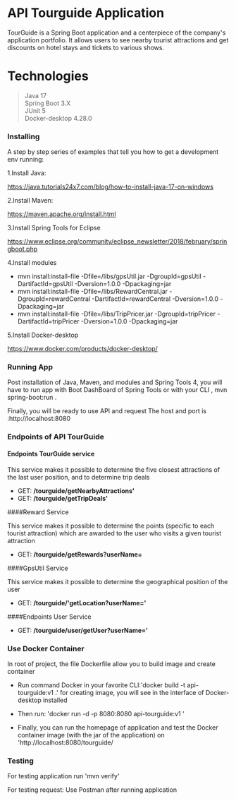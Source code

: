 # API  Tourguide Application

TourGuide is a Spring Boot application and a centerpiece of the company's application portfolio. 
It allows users to see nearby tourist attractions and get discounts on hotel stays and tickets to various shows.

# Technologies

> Java 17  
> Spring Boot 3.X  
> JUnit 5  
> Docker-desktop 4.28.0


### Installing

A step by step series of examples that tell you how to get a development env running:

1.Install Java:

https://java.tutorials24x7.com/blog/how-to-install-java-17-on-windows

2.Install Maven:

https://maven.apache.org/install.html

3.Install Spring Tools for Eclipse

https://www.eclipse.org/community/eclipse_newsletter/2018/february/springboot.php

4.Install modules

- mvn install:install-file -Dfile=/libs/gpsUtil.jar -DgroupId=gpsUtil -DartifactId=gpsUtil -Dversion=1.0.0 -Dpackaging=jar  
- mvn install:install-file -Dfile=/libs/RewardCentral.jar -DgroupId=rewardCentral -DartifactId=rewardCentral -Dversion=1.0.0 -Dpackaging=jar  
- mvn install:install-file -Dfile=/libs/TripPricer.jar -DgroupId=tripPricer -DartifactId=tripPricer -Dversion=1.0.0 -Dpackaging=jar

5.Install Docker-desktop

https://www.docker.com/products/docker-desktop/

### Running App

Post installation of Java, Maven, and modules and Spring Tools 4, you will have to run app  with  Boot DashBoard of Spring Tools 
or with your CLI , mvn spring-boot:run .

Finally, you will be ready to  use API and request 
The host and port is :http://localhost:8080

### Endpoints of API TourGuide

#### Endpoints TourGuide service

This service makes it possible to determine the five closest attractions of the last user position, and to determine  trip deals

- GET: **/tourguide/getNearbyAttractions'**
- GET: **/tourguide/getTripDeals'**

####Reward   Service

This service makes it possible to determine the points (specific to each tourist attraction) which are awarded to the user who visits a given tourist attraction

- GET: **/tourguide/getRewards?userName=<userName>**

####GpsUtil  Service

This service makes it possible to determine the geographical position of the user

- GET: **/tourguide/'getLocation?userName=<userName>'**


####Endpoints  User Service

- GET: **/tourguide/user/getUser?userName=<userName>'**


### Use Docker Container

In root of project, the file Dockerfile allow you to build image and create container 

- Run command Docker in your favorite CLI:'docker build -t api-tourguide:v1 .' for  creating image, you will see in the interface of Docker-desktop installed

- Then run: 'docker run -d -p 8080:8080  api-tourguide:v1 '

- Finally, you can run the homepage of application and test the  Docker container image (with the jar of the application) on 'http://localhost:8080/tourguide/


### Testing

 For testing application run  'mvn verify' 

 For testing request:
 Use Postman after running application


